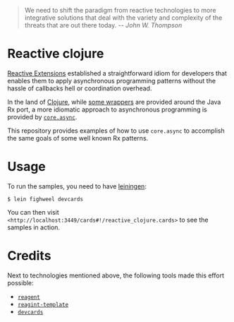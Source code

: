 > We need to shift the paradigm from reactive technologies to more integrative solutions that deal with the variety and complexity of the threats that are out there today.
> -- _John W. Thompson_

# Reactive clojure

[Reactive Extensions][rx] established a straightforward idiom for developers
that enables them to apply asynchronous programming patterns without the hassle
of callbacks hell or coordination overhead.

In the land of [Clojure][clj], while [some wrappers][rx-clj] are provided around
the Java Rx port, a more idiomatic approach to asynchronous programming is
provided by [`core.async`][async].

This repository provides examples of how to use `core.async` to accomplish
the same goals of some well known Rx patterns.

# Usage

To run the samples, you need to have [leiningen][lein]:

```
$ lein fighweel devcards
```

You can then visit `<http://localhost:3449/cards#!/reactive_clojure.cards>` to
see the samples in action.

# Credits

Next to technologies mentioned above, the following tools made this effort
possible:

- [`reagent`](https://github.com/reagent-project/reagent)
- [`reagint-template`](https://github.com/reagent-project/reagent-template)
- [`devcards`](https://github.com/bhauman/devcards)

[rx]: http://reactivex.io/
[clj]: http://clojure.org/
[rx-clj]: https://github.com/ReactiveX/RxClojure/
[async]: https://github.com/clojure/core.async
[lein]: http://leiningen.org
